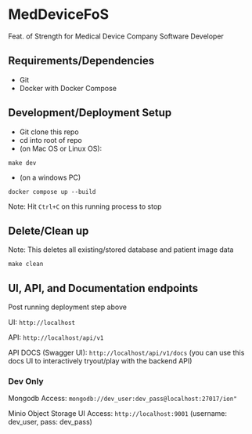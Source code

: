 # MedDeviceFoS
Feat. of Strength for Medical Device Company Software Developer

## Requirements/Dependencies
- Git
- Docker with Docker Compose


## Development/Deployment Setup

- Git clone this repo
- cd into root of repo
- (on Mac OS or Linux OS):
```
make dev
```
- (on a windows PC)
```
docker compose up --build
```

Note: Hit `Ctrl+C` on this running process to stop


## Delete/Clean up

Note: This deletes all existing/stored database and patient image data 

```
make clean
```


## UI, API, and Documentation endpoints

Post running deployment step above

UI: `http://localhost`

API: `http://localhost/api/v1`

API DOCS (Swagger UI): `http://localhost/api/v1/docs`
(you can use this docs UI to interactively tryout/play with the backend API)
### Dev Only

Mongodb Access: `mongodb://dev_user:dev_pass@localhost:27017/ion"`

Minio Object Storage UI Access: `http://localhost:9001`
(username: dev_user, pass: dev_pass)
